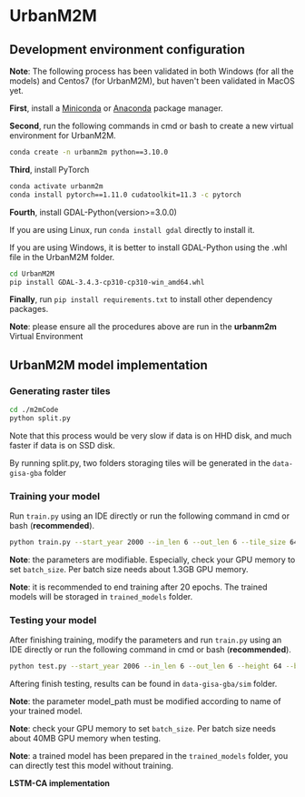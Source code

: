 # UrbanM2M

## Development environment configuration

**Note**: The following process has been validated in both Windows (for all the models) and Centos7 (for UrbanM2M), but haven't been validated in MacOS yet.

**First**, install a [Miniconda](https://docs.conda.io/en/latest/miniconda.html#installing) or [Anaconda](https://www.anaconda.com/) package manager.

**Second**, run the following commands in cmd or bash to create a new virtual environment for UrbanM2M.

``` bash
conda create -n urbanm2m python==3.10.0
```

**Third**, install PyTorch

``` bash
conda activate urbanm2m
conda install pytorch==1.11.0 cudatoolkit=11.3 -c pytorch
```

**Fourth**, install GDAL-Python(version>=3.0.0)

If you are using Linux, run ```conda install gdal``` directly to install it.

If you are using Windows, it is better to install GDAL-Python using the .whl file in the UrbanM2M folder.
``` bash
cd UrbanM2M
pip install GDAL-3.4.3-cp310-cp310-win_amd64.whl
``` 


**Finally**, run ```pip install requirements.txt``` to install other dependency packages.

**Note**: please ensure all the procedures above are run in the **urbanm2m** Virtual Environment

## UrbanM2M model implementation

### **Generating raster tiles**

``` bash
cd ./m2mCode
python split.py
```
Note that this process would be very slow if data is on HHD disk, and much faster if data is on SSD disk.

By running split.py, two folders storaging tiles will be generated in the ```data-gisa-gba``` folder

### **Training your model**
Run ```train.py``` using an IDE directly or run the following command in cmd or bash (**recommended**).
```bash
python train.py --start_year 2000 --in_len 6 --out_len 6 --tile_size 64 --block_dir ../data-gisa-gba/block64_64 --spa_vars slope\|town\|county --nlayers 2 --filter_size 5 --epochs 60 --batch_size 8 --lr 0.00005 --eta_decay 0.015 --sample_count 5000 --val_prop 0.25 --model_type gba
```

**Note**: the parameters are modifiable. Especially, check your GPU memory to set ```batch_size```. Per batch size needs about 1.3GB GPU memory.

**Note**: it is recommended to end training after 20 epochs. The trained models will be storaged in ```trained_models``` folder.

### **Testing your model**

After finishing training, modify the parameters and run ```train.py``` using an IDE directly or run the following command in cmd or bash (**recommended**).

``` bash
python test.py --start_year 2006 --in_len 6 --out_len 6 --height 64 --block_step 38 --edge_width 4 --spa_vars slope\|town\|county --model_type gba --region gba --data_root_dir ../data-gisa-gba --log_file ./mylog/gba.csv --model_path ./trained_models/gba-fs5-e23-p.pth --run_model True --numworkers 0 --batch_size 100
```

Aftering finish testing, results can be found in ```data-gisa-gba/sim``` folder.

**Note**: the parameter model_path must be modified according to name of your trained model.  

**Note**: check your GPU memory to set ```batch_size```. Per batch size needs about 40MB GPU memory when testing.

**Note**: a trained model has been prepared in the ```trained_models``` folder, you can directly test this model without training.

**LSTM-CA implementation**